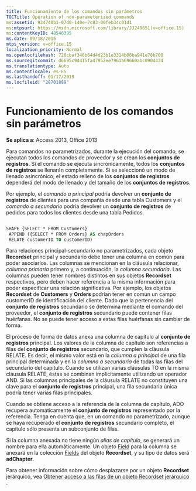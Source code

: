 ```yaml
---
title: Funcionamiento de los comandos sin parámetros
TOCTitle: Operation of non-parameterized commands
ms:assetid: 934740b1-07d0-140e-7c83-00feb34c01d1
ms:mtpsurl: https://msdn.microsoft.com/library/JJ249651(v=office.15)
ms:contentKeyID: 48546395
ms.date: 09/18/2015
mtps_version: v=office.15
localization_priority: Normal
ms.openlocfilehash: 720cbaf346b64d4d23b1e3314b06ba941e78b700
ms.sourcegitcommit: d6695c94415fa47952ee7961a69660abc0904434
ms.translationtype: Auto
ms.contentlocale: es-ES
ms.lasthandoff: 01/17/2019
ms.locfileid: "28701889"
---
```

# <a name="operation-of-non-parameterized-commands"></a>Funcionamiento de los comandos sin parámetros


**Se aplica a**: Access 2013, Office 2013

Para comandos no parametrizados, durante la ejecución del comando, se ejecutan todos los comandos de proveedor y se crean los **conjuntos de registros**. Si el comando se ejecuta sincrónicamente, todos los **conjuntos de registros** se llenarán completamente. Si se seleccionó un modo de llenado asincrónico, el estado relleno de los **conjuntos de registros** dependerá del modo de llenado y del tamaño de los **conjuntos de registros**.

Por ejemplo, el *comando a principal* podría devolver un **conjunto de registros** de clientes para una compañía desde una tabla Customers y el *comando a secundario* podría devolver un **conjunto de registros** de pedidos para todos los clientes desde una tabla Pedidos.

```vb 
 
SHAPE {SELECT * FROM Customers} 
 APPEND ({SELECT * FROM Orders} AS chapOrders 
 RELATE customerID TO customerID) 
```

Para relaciones principal-secundario no parametrizados, cada objeto **Recordset** principal y secundario debe tener una columna en común para poder asociarlos. Las columnas se mencionan en la cláusula relacionar, *columna primaria* primero y, a continuación, la *columna secundaria*. Las columnas pueden tener nombres distintos en sus objetos **Recordset** respectivos, pero deben hacer referencia a la misma información para poder especificar una relación significativa. Por ejemplo, los objetos **Recordset** de **Customers** y **Orders** podrían tener en común un campo customerID de identificación del cliente. Dado que la pertenencia del **conjunto de registros** secundario se determina mediante el comando del proveedor, el **conjunto de registros** secundario puede contener filas huérfanas. No se puede tener acceso a estas filas huérfanas sin cambiar de forma.

El proceso de forma de datos anexa una columna de capítulo al **conjunto de registros** principal. Los valores de la columna de capítulo son referencias a filas del **conjunto de registros** secundario, que cumplen la cláusula RELATE. Es decir, el mismo valor está en la *columna a principal* de una fila principal determinada y en la *columna a secundaria* de todas las filas del secundario del capítulo. Cuando se utilizan varias cláusulas TO en la misma cláusula RELATE, éstas se combinan implícitamente utilizando un operador AND. Si las columnas principales de la cláusula RELATE no constituyen una clave para el **conjunto de registros** principal, una fila secundaria única podría tener varias filas principales.

Cuando se obtiene acceso a la referencia de la columna de capítulo, ADO recupera automáticamente el **conjunto de registros** representado por la referencia. Tenga en cuenta que, en un comando no parametrizado, aunque se haya recuperado el **conjunto de registros** secundario completo, el capítulo sólo presenta un subconjunto de filas.

Si la columna anexada no tiene ningún *alias de capítulo*, se generará un nombre para ella automáticamente. Un objeto [Field](field-object-ado.md) para la columna se anexará en la colección [Fields](fields-collection-ado.md) del objeto **Recordset**, y su tipo de datos será **adChapter**.

Para obtener información sobre cómo desplazarse por un objeto **Recordset** jerárquico, vea [ Obtener acceso a las filas de un objeto Recordset jerárquico ](accessing-rows-in-a-hierarchical-recordset.md).

